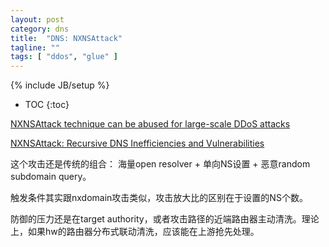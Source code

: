 ```yaml
---
layout: post
category: dns
title:  "DNS: NXNSAttack"
tagline: ""
tags: [ "ddos", "glue" ] 
---
```

{% include JB/setup %}

* TOC
{:toc}

[NXNSAttack technique can be abused for large-scale DDoS attacks](https://www.zdnet.com/article/nxnsattack-technique-can-be-abused-for-large-scale-ddos-attacks/)

[NXNSAttack: Recursive DNS Inefficiencies and Vulnerabilities](http://www.nxnsattack.com/shafir2020-nxnsattack-paper.pdf)


这个攻击还是传统的组合： 海量open resolver + 单向NS设置 + 恶意random subdomain query。

触发条件其实跟nxdomain攻击类似，攻击放大比的区别在于设置的NS个数。

防御的压力还是在target authority，或者攻击路径的近端路由器主动清洗。理论上，如果hw的路由器分布式联动清洗，应该能在上游抢先处理。
